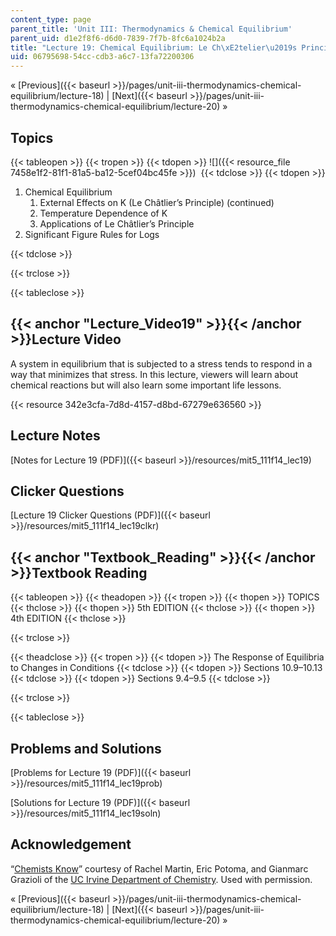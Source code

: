 ```yaml
---
content_type: page
parent_title: 'Unit III: Thermodynamics & Chemical Equilibrium'
parent_uid: d1e2f8f6-d6d0-7839-7f7b-8fc6a1024b2a
title: "Lecture 19: Chemical Equilibrium: Le Ch\xE2telier\u2019s Principle"
uid: 06795698-54cc-cdb3-a6c7-13fa72200306
---
```


« [Previous]({{< baseurl >}}/pages/unit-iii-thermodynamics-chemical-equilibrium/lecture-18) | [Next]({{< baseurl >}}/pages/unit-iii-thermodynamics-chemical-equilibrium/lecture-20) »

Topics
------

{{< tableopen >}}
{{< tropen >}}
{{< tdopen >}}
![]({{< resource_file 7458e1f2-81f1-81a5-ba12-5cef04bc45fe >}}) 
{{< tdclose >}}
{{< tdopen >}}


1.  Chemical Equilibrium
    1.  External Effects on K (Le Châtlier’s Principle) (continued)
    2.  Temperature Dependence of K
    3.  Applications of Le Châtlier’s Principle
2.  Significant Figure Rules for Logs


{{< tdclose >}}

{{< trclose >}}

{{< tableclose >}}

{{< anchor "Lecture_Video19" >}}{{< /anchor >}}Lecture Video
------------------------------------------------------------

A system in equilibrium that is subjected to a stress tends to respond in a way that minimizes that stress. In this lecture, viewers will learn about chemical reactions but will also learn some important life lessons.

{{< resource 342e3cfa-7d8d-4157-d8bd-67279e636560 >}}

Lecture Notes
-------------

[Notes for Lecture 19 (PDF)]({{< baseurl >}}/resources/mit5_111f14_lec19)

Clicker Questions
-----------------

[Lecture 19 Clicker Questions (PDF)]({{< baseurl >}}/resources/mit5_111f14_lec19clkr)

{{< anchor "Textbook_Reading" >}}{{< /anchor >}}Textbook Reading
----------------------------------------------------------------

{{< tableopen >}}
{{< theadopen >}}
{{< tropen >}}
{{< thopen >}}
TOPICS
{{< thclose >}}
{{< thopen >}}
5th EDITION
{{< thclose >}}
{{< thopen >}}
4th EDITION
{{< thclose >}}

{{< trclose >}}

{{< theadclose >}}
{{< tropen >}}
{{< tdopen >}}
The Response of Equilibria to Changes in Conditions
{{< tdclose >}}
{{< tdopen >}}
Sections 10.9–10.13
{{< tdclose >}}
{{< tdopen >}}
Sections 9.4–9.5
{{< tdclose >}}

{{< trclose >}}

{{< tableclose >}}

Problems and Solutions
----------------------

[Problems for Lecture 19 (PDF)]({{< baseurl >}}/resources/mit5_111f14_lec19prob)

[Solutions for Lecture 19 (PDF)]({{< baseurl >}}/resources/mit5_111f14_lec19soln)

Acknowledgement
---------------

“[Chemists Know](https://youtu.be/iM_I6rtIgn0)” courtesy of Rachel Martin, Eric Potoma, and Gianmarc Grazioli of the [UC Irvine Department of Chemistry](https://www.chem.uci.edu/). Used with permission.

« [Previous]({{< baseurl >}}/pages/unit-iii-thermodynamics-chemical-equilibrium/lecture-18) | [Next]({{< baseurl >}}/pages/unit-iii-thermodynamics-chemical-equilibrium/lecture-20) »